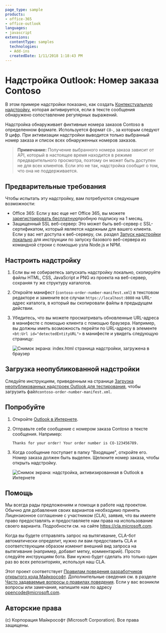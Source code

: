 ```yaml
---
page_type: sample
products:
- office-365
- office-outlook
languages:
- javascript
extensions:
  contentType: samples
  technologies:
  - Add-ins
  createdDate: 1/11/2018 1:18:43 PM
---
```

# Надстройка Outlook: Номер заказа Contoso

В этом примере надстройки показано, как создать [Контекстуальную надстройку](https://docs.microsoft.com/office/dev/add-ins/outlook/contextual-outlook-add-ins), которая активируется, если в тексте сообщения обнаружено сопоставление регулярных выражений.

Надстройка обнаруживает фиктивные номера заказов Contoso в определенном формате. Используется формат `CO-`, за которым следуют 9 цифр. При активизации надстройки выводится только выбранный номер заказа и список всех обнаруженных номеров заказов.

> **Примечание:** Получение выбранного номера заказа зависит от API, который в настоящее время находится в режиме предварительного просмотра, поэтому он может быть доступен не для всех клиентов. Если это не так, надстройка сообщит о том, что она не поддерживается.

## Предварительные требования

Чтобы испытать эту надстройку, вам потребуются следующие возможности:

- Office 365: Если у вас еще нет Office 365, вы можете [зарегистрировать бесплатную](http://office.microsoft.com/try/?WT%2Eintid1=ODC%5FENUS%5FFX101785584%5FXT104056786)пробную подписку на 1 месяц.
- Защищенный SSL веб-сервер: Это может быть веб-сервер с SSL-сертификатом, который является надежным для вашего клиента. Если у вас нет доступа к веб-серверу, см. раздел [Запуск надстройки локально](running-locally.md) для инструкции по запуску базового веб-сервера из командной строки с помощью узла Node.js и NPM.

## Настроить надстройку

1. Если вы не собираетесь запускать надстройку локально, скопируйте файлы HTML, CSS, JavaScript и PNG из проекта на веб-сервер, сохраняя ту же структуру каталогов.
1. Откройте манифест (`contoso-order-number-manifest.xml`) в текстовом редакторе и замените все случаи `https://localhost:8080` на URL-адрес каталога, в который вы скопировали файлы в предыдущем действии.
1. Убедитесь, что вы можете просматривать обновленные URL-адреса в манифесте с помощью клиента с помощью браузера. Например, вы должны иметь возможность перейти по URL-адресу в элементе `<bt:Url id="detectedEntityURL">` в манифесте и увидеть следующую страницу:

    ![Снимок экрана: index.html страница надстройки, загружена в браузер](readme-images/browse-to-add-in.PNG)

## Загрузка неопубликованной надстройки

Следуйте инструкциям, приведенным на странице [Загрузка неопубликованных надстроек Outlook для тестирования](https://docs.microsoft.com/office/dev/add-ins/outlook/sideload-outlook-add-ins-for-testing), чтобы загрузить файл`contoso-order-number-manifest.xml`.

## Попробуйте

1. Откройте [Outlook в Интернете](https://outlook.office.com).
1. Отправьте себе сообщение с номером заказа Contoso в тексте сообщения. Например:

    ```text
    Thanks for your order! Your order number is CO-123456789.
    ```

1. Когда сообщение поступает в папку "Входящие", откройте его. Номер заказа должен быть выделен. Щелкните номер заказа, чтобы открыть надстройку.

    ![Снимок экрана: надстройка, активизированная в Outlook в Интернете](readme-images/add-in-activated.PNG)

## Помощь

Мы всегда рады предложениям и помощи в работе над проектом.
Обычно для добавления своих вариантов необходимо принять Лицензионное соглашение с участником (CLA), заявив, что вы имеете право предоставлять и предоставляете нам права на использование своего варианта.
Подробности см. на сайте https://cla.microsoft.com.

Когда вы будете отправлять запрос на вытягивание, CLA-бот автоматически определит, нужно ли вам предоставить CLA и соответствующим образом изменит внешний вид запроса на вытягивание (например, добавит метку, комментарий).
Просто следуйте инструкциям бота.
Вам нужно будет сделать это только один раз во всех репозиториях, используя наш CLA.

Этот проект соответствует [Правилам поведения разработчиков открытого кода Майкрософт](https://opensource.microsoft.com/codeofconduct/).
Дополнительные сведения см. в разделе [Часто задаваемые вопросы о правилах поведения](https://opensource.microsoft.com/codeofconduct/faq/).
Если у вас возникли вопросы или замечания, напишите нам по адресу [opencode@microsoft.com](mailto:opencode@microsoft.com).

## Авторские права

(c) Корпорация Майкрософт (Microsoft Corporation). Все права защищены.
